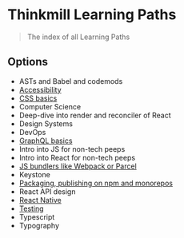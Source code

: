# Thinkmill Learning Paths

> The index of all Learning Paths

## Options

- ASTs and Babel and codemods
- [Accessibility](https://github.com/Thinkmill-learning-paths/a11y)
- [CSS basics](https://github.com/Thinkmill-learning-paths/css-basics)
- Computer Science
- Deep-dive into render and reconciler of React
- Design Systems
- DevOps
- [GraphQL basics](https://github.com/Thinkmill-learning-paths/graphql-basics)
- Intro into JS for non-tech peeps
- Intro into React for non-tech peeps
- [JS bundlers like Webpack or Parcel](https://github.com/Thinkmill-learning-paths/js-bundlers)
- Keystone
- [Packaging, publishing on npm and monorepos](https://github.com/Thinkmill-learning-paths/npm-publish)
- React API design
- [React Native](https://github.com/Thinkmill-learning-paths/react-native)
- [Testing](https://github.com/Thinkmill-learning-paths/testing)
- Typescript
- Typography
